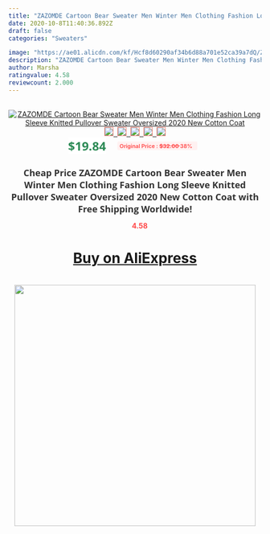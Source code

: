 ```yaml
---
title: "ZAZOMDE Cartoon Bear Sweater Men Winter Men Clothing Fashion Long Sleeve Knitted Pullover Sweater Oversized 2020 New Cotton Coat"
date: 2020-10-8T11:40:36.892Z
draft: false
categories: "Sweaters"

image: "https://ae01.alicdn.com/kf/Hcf8d60290af34b6d88a701e52ca39a7dQ/ZAZOMDE-Cartoon-Bear-Sweater-Men-Winter-Men-Clothing-Fashion-Long-Sleeve-Knitted-Pullover-Sweater-Oversized-2020.jpg"
description: "ZAZOMDE Cartoon Bear Sweater Men Winter Men Clothing Fashion Long Sleeve Knitted Pullover Sweater Oversized 2020 New Cotton Coat"
author: Marsha
ratingvalue: 4.58
reviewcount: 2.000
---
```

<br>
<div style="text-align: center;">
<a href="https://s.click.aliexpress.com/e/_AU2FNT" target="_blank" rel="nofollow noopener noreferrer"><img alt="ZAZOMDE Cartoon Bear Sweater Men Winter Men Clothing Fashion Long Sleeve Knitted Pullover Sweater Oversized 2020 New Cotton Coat" class="magnifier-image" src="https://ae01.alicdn.com/kf/Hcf8d60290af34b6d88a701e52ca39a7dQ/ZAZOMDE-Cartoon-Bear-Sweater-Men-Winter-Men-Clothing-Fashion-Long-Sleeve-Knitted-Pullover-Sweater-Oversized-2020.jpg_640x640.jpg">
<br>
<img style="border:1px solid salmon" src="https://ae01.alicdn.com/kf/Hcf8d60290af34b6d88a701e52ca39a7dQ/ZAZOMDE-Cartoon-Bear-Sweater-Men-Winter-Men-Clothing-Fashion-Long-Sleeve-Knitted-Pullover-Sweater-Oversized-2020.jpg_120x120.jpg">&nbsp;&nbsp;<img style="border:1px solid salmon" src="https://ae01.alicdn.com/kf/H39d65001ca434c0ea0d183f0431ee34aP/ZAZOMDE-Cartoon-Bear-Sweater-Men-Winter-Men-Clothing-Fashion-Long-Sleeve-Knitted-Pullover-Sweater-Oversized-2020.jpg_120x120.jpg">&nbsp;&nbsp;<img style="border:1px solid salmon" src="https://ae01.alicdn.com/kf/Hf7870b8e387d4cc080eaafc4ebe6f089K/ZAZOMDE-Cartoon-Bear-Sweater-Men-Winter-Men-Clothing-Fashion-Long-Sleeve-Knitted-Pullover-Sweater-Oversized-2020.jpg_120x120.jpg">&nbsp;&nbsp;<img style="border:1px solid salmon" src="https://ae01.alicdn.com/kf/H17a257ff49344e15a2c5a34907eeacf3f/ZAZOMDE-Cartoon-Bear-Sweater-Men-Winter-Men-Clothing-Fashion-Long-Sleeve-Knitted-Pullover-Sweater-Oversized-2020.jpg_120x120.jpg">&nbsp;&nbsp;<img style="border:1px solid salmon" src="https://ae01.alicdn.com/kf/H9080dbfd2c814c659aa37b7975fd4cb8g/ZAZOMDE-Cartoon-Bear-Sweater-Men-Winter-Men-Clothing-Fashion-Long-Sleeve-Knitted-Pullover-Sweater-Oversized-2020.jpg_120x120.jpg"></a></div><br0>
<div style="text-align: center;"><span style="background-color: white; border: 0px; box-sizing: border-box; color: seagreen; display: inline-block; font-family: &quot;open sans&quot; , &quot;arial&quot; , &quot;helvetica&quot; , sans-serif , &quot;heiti&quot;; font-size: 24px; font-stretch: inherit; font-weight: 700; line-height: inherit; margin: 0px 10px 0px 0px; padding: 0px; vertical-align: middle;">$19.84 </span>
<span style="background: rgb(255 , 241 , 241); border-radius: 3px; border: 0px; box-sizing: border-box; color: #ff4747; display: inline-block; font-family: inherit; font-size: 12px; font-stretch: inherit; font-style: inherit; font-variant: inherit; font-weight: 600; line-height: inherit; margin: 0px; padding: 2px 5px; transform: scale(0.9); vertical-align: middle;">Original Price : <b style="text-decoration: line-through;">$32.00 </b> 38%&nbsp;&nbsp;</span></div>
<h1 style="color: #333333; display: inline-block; font-family: &quot;open sans&quot; , &quot;arial&quot; , &quot;helvetica&quot; , sans-serif , &quot;heiti&quot;; font-size: 18px; font-stretch: inherit; font-weight: 700; text-align: center;">Cheap Price ZAZOMDE Cartoon Bear Sweater Men Winter Men Clothing Fashion Long Sleeve Knitted Pullover Sweater Oversized 2020 New Cotton Coat with Free Shipping Worldwide!</h1>
<div style="color: #ff4747; text-align: center;">
<img src="https://4.bp.blogspot.com/-M0ZcTcb-5uY/XleCXlxnR4I/AAAAAAAAAEc/OrjgMkXV1oMQFaCRZj5HQwOCBcu3w1FegCPcBGAYYCw/s1600/star.png" style="height: 15px;">&nbsp;<b>4.58</b></div>
<div class="button_cont" align="center"><a class="buynow_a" href="https://s.click.aliexpress.com/e/_AU2FNT" target="_blank" rel="nofollow noopener noreferrer"><H1>Buy on AliExpress</H1></a></div><br>
<div class="separator" style="clear: both; text-align: center;">
<img src="https://lh3.googleusercontent.com/-pTy5HemUv9M/XlePHvY0dAI/AAAAAAAAAE4/0nX5iRUoIWY8eMW9Dpxeirr157OZliDIgCLcBGAsYHQ/s1600/badge.gif" width="480">
</div>
